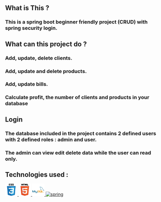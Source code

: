 <h2>What is This ?</h2>
<h3>This is a spring boot beginner friendly project (CRUD) with spring security login.</h3>
<h2>What can this project do ?</h2>
<h3>Add, update, delete clients.</h3>
<h3>Add, update and delete products.</h3>
<h3>Add, update bills.</h3>
<h3>Calculate profit, the number of clients and products in your database</h3>
<h2>Login</h2>
<h3>The database included in the project contains 2 defined users with 2 defined roles : admin and user.</h3>
<h3>The admin can view edit delete data while the user can read only.</h3>
<h2>Technologies used :</h2>
<p align="left"> 
<a href="https://www.w3schools.com/css/" target="_blank" rel="noreferrer"> 
<img src="https://raw.githubusercontent.com/devicons/devicon/master/icons/css3/css3-original-wordmark.svg" alt="css3" width="40" height="40"/>
</a>
<a href="https://www.w3.org/html/" target="_blank" rel="noreferrer"> 
<img src="https://raw.githubusercontent.com/devicons/devicon/master/icons/html5/html5-original-wordmark.svg" alt="html5" width="40" height="40"/> 
</a> 
<a href="https://www.mysql.com/" target="_blank" rel="noreferrer"> 
<img src="https://raw.githubusercontent.com/devicons/devicon/master/icons/mysql/mysql-original-wordmark.svg" alt="mysql" width="40" height="40"/>
</a> 
<a href="https://spring.io/" target="_blank" rel="noreferrer">
<img src="https://www.vectorlogo.zone/logos/springio/springio-icon.svg" alt="spring" width="40" height="40"/> </a> </p>
